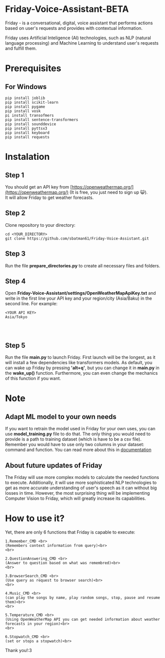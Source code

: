 # Friday-Voice-Assistant-BETA
Friday - is a conversational, digital, voice assistant that performs actions based on user's requests and provides with contextual information. 

Friday uses Artificial Inteligence (AI) technologies, such as NLP (natural language processing) and Machine Learning to understand user's requests and fulfill them.


# Prerequisites
## For Windows
```
pip install joblib  
pip install scikit-learn  
pip install pygame  
pip install vosk  
pi install transofmers
pip install sentence-transformers  
pip install sounddevice  
pip install pyttsx3  
pip install keyboard  
pip install requests
```

# Instalation

## Step 1
You should get an API key from [https://openweathermap.org/](https://openweathermap.org/) (It is free, you just need to sign up 😺).  
It will allow Friday to get weather forecasts.  

## Step 2
Clone repository to your directory:
```
cd <YOUR_DIRECTORY>
git clone https://github.com/sbatman61/Friday-Voice-Assistant.git 
```
## Step 3
Run the file __prepare_directories.py__ to create all necessary files and folders.

## Step 4
Open __Friday-Voice-Assistant/settings/OpenWeatherMapApiKey.txt__ and write in the first line your API key and your region/city (Asia/Baku) in the second line. For example:  
```
<YOUR API KEY>  
Asia/Tokyo  
  
    
  
```

## Step 5
Run the file __main.py__  to launch Friday. First launch will be the longest, as it will install a few dependencies like transformers models. As default, you can wake up Friday by pressing __'alt+q'__, but you can change it in __main.py__ in the __wake_up()__ function. Furthermore, you can even change the mechanics of this function if you want. 

# Note
## Adapt ML model to your own needs
If you want to retrain the model used in Friday for your own uses, you can use __model_training.py__ file to do that. The only thing you would need to provide is a path to training dataset (which is have to be a csv file). Remember you would have to use only two columns in your dataset: command and function. You can read more about this in [documentation]()
## About future updates of Friday
The Friday will use more complex models to calculate the needed functions to execute. Additionally, it will use more sophisticated NLP technologies to get as more accurate understanding of user's speech as it can without big losses in time. However, the most surprising thing will be implementing Computer Vision to Friday, which will greatly increase its capabilities.   

# How to use it?
Yet, there are only 6 functions that Friday is capable to execute:<br>
```
1.Remember_CMD <br>
(Remembers context information from query)<br>
<br>

2.QuestionAnswering_CMD <br>
(Answer to question based on what was remembred)<br>
<br>

3.BrowserSearch_CMD <br>
(Use query as request to browser search)<br>
<br>

4.Music_CMD <br>
(can play the songs by name, play random songs, stop, pause and resume them)<br>
<br>

5.Temperature_CMD <br>
(Using OpenWeatherMap API you can get needed information about weather forecasts in your region)<br>
<br>

6.Stopwatch_CMD <br>
(set or stops a stopwatch)<br>
```
Thank you!:3
